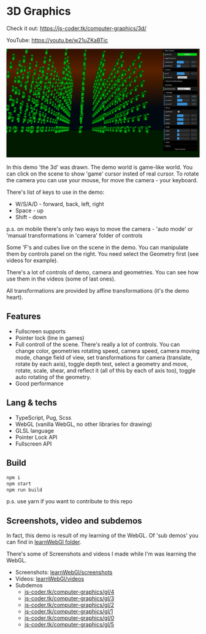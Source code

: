 # 3D Graphics

Check it out: https://js-coder.tk/computer-graphics/3d/

YouTube: https://youtu.be/w21uZKaBTic

![The Example](./src/assets/3d.png)

In this demo 'the 3d' was drawn. The demo world is game-like world. You can click on the scene to
show 'game' cursor insted of real cursor. To rotate the camera you can use your mouse, for move the camera - your keyboard.

There's list of keys to use in the demo:

- W/S/A/D - forward, back, left, right
- Space - up
- Shift - down

p.s. on mobile there's only two ways to move the camera - 'auto mode' or
'manual transformations in 'camera' folder of controls

Some 'F's and cubes live on the scene in the demo. You can manipulate them by controls panel on the right.
You need select the Geometry first (see videos for example).

There's a lot of controls of demo, camera and geometries. You can see how use them in the videos (some of last ones).

All transformations are provided by affine transformations (it's the demo heart).

## Features

- Fullscreen supports
- Pointer lock (line in games)
- Full controll of the scene. There's really a lot of controls. You can change color, geometries rotating speed, camera speed, camera moving mode, change field of view, set transformations for camera (translate, rotate by each axis), toggle depth test, select a geometry and move, rotate, scale, shear, and reflect it (all of this by each of axis too), toggle auto rotating of the geometry.
- Good performance

## Lang & techs

- TypeScript, Pug, Scss
- WebGL (vanilla WebGL, no other libraries for drawing)
- GLSL language
- Pointer Lock API
- Fullscreen API

## Build

```console
npm i
npm start
npm run build
```

p.s. use yarn if you want to contribute to this repo

## Screenshots, video and subdemos

In fact, this demo is result of my learning of the WebGL. Of 'sub demos' you can find in [learnWebGl folder](../learnWebGl).

There's some of Screenshots and videos I made while I'm was learning the WebGL.

- Screenshots: [learnWebGl/screenshots](../learnWebGl/screenshots)
- Videos: [learnWebGl/videos](../learnWebGl/videos)
- Subdemos
  - [js-coder.tk/computer-graphics/gl/4](https://js-coder.tk/computer-graphics/gl/4)
  - [js-coder.tk/computer-graphics/gl/3](https://js-coder.tk/computer-graphics/gl/3)
  - [js-coder.tk/computer-graphics/gl/2](https://js-coder.tk/computer-graphics/gl/2)
  - [js-coder.tk/computer-graphics/gl/1](https://js-coder.tk/computer-graphics/gl/1)
  - [js-coder.tk/computer-graphics/gl/0](https://js-coder.tk/computer-graphics/gl/0)
  - [js-coder.tk/computer-graphics/gl/5](https://js-coder.tk/computer-graphics/gl/5)
